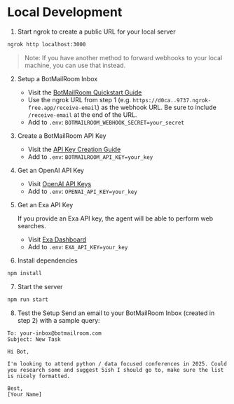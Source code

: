 # Local Development

1. Start ngrok to create a public URL for your local server

```bash
ngrok http localhost:3000
```

> Note: If you have another method to forward webhooks to your local machine, you can use that instead.

2. Setup a BotMailRoom Inbox

   - Visit the [BotMailRoom Quickstart Guide](https://docs.botmailroom.com/documentation/quickstart#web-application)
   - Use the ngrok URL from step 1 (e.g. `https://d0ca..9737.ngrok-free.app/receive-email`) as the webhook URL. Be sure to include `/receive-email` at the end of the URL.
   - Add to `.env`: `BOTMAILROOM_WEBHOOK_SECRET=your_secret`

3. Create a BotMailRoom API Key

   - Visit the [API Key Creation Guide](https://docs.botmailroom.com/documentation/quickstart#1-create-an-api-key-if-you-dont-already-have-one)
   - Add to `.env`: `BOTMAILROOM_API_KEY=your_key`

4. Get an OpenAI API Key

   - Visit [OpenAI API Keys](https://platform.openai.com/api-keys)
   - Add to `.env`: `OPENAI_API_KEY=your_key`

5. Get an Exa API Key

   If you provide an Exa API key, the agent will be able to perform web searches.

   - Visit [Exa Dashboard](https://dashboard.exa.ai/api-keys)
   - Add to `.env`: `EXA_API_KEY=your_key`

6. Install dependencies

```bash
npm install
```

7. Start the server

```bash
npm run start
```

8. Test the Setup
   Send an email to your BotMailRoom Inbox (created in step 2) with a sample query:

```
To: your-inbox@botmailroom.com
Subject: New Task

Hi Bot,

I'm looking to attend python / data focused conferences in 2025. Could you research some and suggest 5ish I should go to, make sure the list is nicely formatted.

Best,
[Your Name]
```
